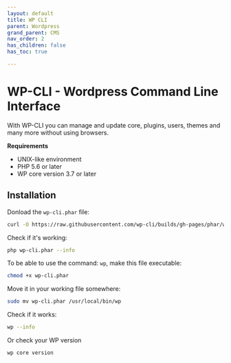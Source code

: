 ```yaml
---
layout: default
title: WP CLI
parent: Wordpress
grand_parent: CMS
nav_order: 2
has_children: false
has_toc: true

---
```


# WP-CLI - Wordpress Command Line Interface

With WP-CLI you can manage and update core, plugins, users, themes and many more without using browsers.

**Requirements**
* UNIX-like environment
* PHP 5.6 or later
* WP core version 3.7 or later

## Installation 

Donload the `wp-cli.phar` file:
```bash
curl -O https://raw.githubusercontent.com/wp-cli/builds/gh-pages/phar/wp-cli.phar
```
Check if it's working:

```bash
php wp-cli.phar --info
```

To be able to use the command: `wp`, make this file executable:
```bash
chmod +x wp-cli.phar
```

Move it in your working file somewhere:
```bash
sudo mv wp-cli.phar /usr/local/bin/wp
```

Check if it works:

```bash
wp --info
```

Or check your WP version
```bash
wp core version
```
